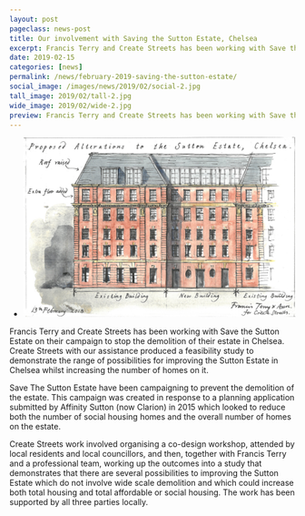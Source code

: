 ```yaml
---
layout: post
pageclass: news-post
title: Our involvement with Saving the Sutton Estate, Chelsea
excerpt: Francis Terry and Create Streets has been working with Save the Sutton Estate on their campaign to stop the demolition of their estate in Chelsea. 
date: 2019-02-15
categories: [news]
permalink: /news/february-2019-saving-the-sutton-estate/
social_image: /images/news/2019/02/social-2.jpg
tall_image: 2019/02/tall-2.jpg
wide_image: 2019/02/wide-2.jpg
preview: Francis Terry and Create Streets has been working with Save the Sutton Estate on their campaign to stop the demolition of their estate in Chelsea.
---
```

<ul class="list">
	<li class="full">
		<a class="fancybox" rel="group" href="/images/news/2019/02/01-1.jpg" title="{{ page.title }}">
			<img src="/images/news/2019/02/thumbs/01-1.jpg" alt="{{ page.title }}">
		</a>
	</li>
</ul>

Francis Terry and Create Streets has been working with Save the Sutton Estate on their campaign to stop the demolition of their estate in Chelsea. Create Streets with our assistance produced a feasibility study to demonstrate the range of possibilities for improving the Sutton Estate in Chelsea whilst increasing the number of homes on it.

Save The Sutton Estate have been campaigning to prevent the demolition of the estate. This campaign was created in response to a planning application submitted by Affinity Sutton (now Clarion) in 2015 which looked to reduce both the number of social housing homes and the overall number of homes on the estate.

Create Streets work involved organising a co-design workshop, attended by local residents and local councillors, and then, together with Francis Terry and a professional team, working up the outcomes into a study that demonstrates that there are several possibilities to improving the Sutton Estate which do not involve wide scale demolition and which could increase both total housing and total affordable or social housing. The work has been supported by all three parties locally.

